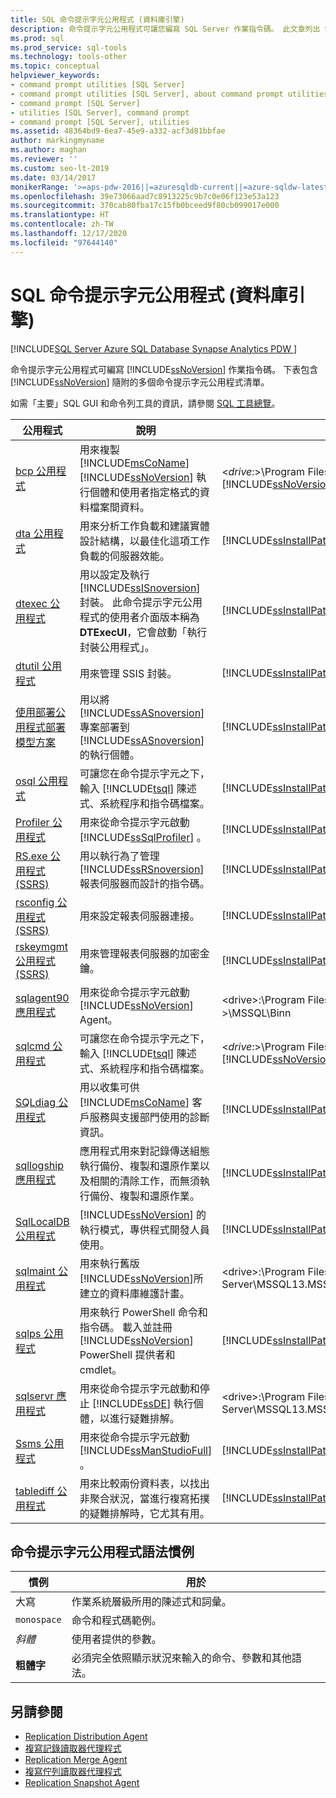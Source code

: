 ```yaml
---
title: SQL 命令提示字元公用程式 (資料庫引擎)
description: 命令提示字元公用程式可讓您編寫 SQL Server 作業指令碼。 此文章列出 SQL Server 隨附的許多命令提示字元公用程式。
ms.prod: sql
ms.prod_service: sql-tools
ms.technology: tools-other
ms.topic: conceptual
helpviewer_keywords:
- command prompt utilities [SQL Server]
- command prompt utilities [SQL Server], about command prompt utilities
- command prompt [SQL Server]
- utilities [SQL Server], command prompt
- command prompt [SQL Server], utilities
ms.assetid: 48364bd9-6ea7-45e9-a332-acf3d81bbfae
author: markingmyname
ms.author: maghan
ms.reviewer: ''
ms.custom: seo-lt-2019
ms.date: 03/14/2017
monikerRange: '>=aps-pdw-2016||=azuresqldb-current||=azure-sqldw-latest||>=sql-server-2016||>=sql-server-linux-2017'
ms.openlocfilehash: 39e73066aad7c8913225c9b7c0e06f123e53a123
ms.sourcegitcommit: 370cab80fba17c15fb0bceed9f80cb099017e000
ms.translationtype: HT
ms.contentlocale: zh-TW
ms.lasthandoff: 12/17/2020
ms.locfileid: "97644140"
---
```

# <a name="sql-command-prompt-utilities-database-engine"></a>SQL 命令提示字元公用程式 (資料庫引擎)

[!INCLUDE[SQL Server Azure SQL Database Synapse Analytics PDW ](../includes/applies-to-version/sql-asdb-asdbmi-asa-pdw.md)]

命令提示字元公用程式可編寫 [!INCLUDE[ssNoVersion](../includes/ssnoversion-md.md)] 作業指令碼。 下表包含 [!INCLUDE[ssNoVersion](../includes/ssnoversion-md.md)] 隨附的多個命令提示字元公用程式清單。

如需「主要」SQL GUI 和命令列工具的資訊，請參閱 [SQL 工具總覽](overview-sql-tools.md)。

|**公用程式**|**說明**|**安裝位置**|  
|-----------------|---------------------|----------------------|  
|[bcp 公用程式](../tools/bcp-utility.md)|用來複製 [!INCLUDE[msCoName](../includes/msconame-md.md)] [!INCLUDE[ssNoVersion](../includes/ssnoversion-md.md)] 執行個體和使用者指定格式的資料檔案間資料。|\<*drive*:>\Program Files\\[!INCLUDE[msCoName](../includes/msconame-md.md)][!INCLUDE[ssNoVersion](../includes/ssnoversion-md.md)]\Client SDK\ODBC\110\Tools\Binn|  
|[dta 公用程式](../tools/dta/dta-utility.md)|用來分析工作負載和建議實體設計結構，以最佳化這項工作負載的伺服器效能。|[!INCLUDE[ssInstallPathVar](../includes/ssinstallpathvar-md.md)]Tools\Binn|  
|[dtexec 公用程式](../integration-services/packages/dtexec-utility.md)|用以設定及執行 [!INCLUDE[ssISnoversion](../includes/ssisnoversion-md.md)] 封裝。 此命令提示字元公用程式的使用者介面版本稱為 **DTExecUI**，它會啟動「執行封裝公用程式」。|[!INCLUDE[ssInstallPathVar](../includes/ssinstallpathvar-md.md)]DTS\Binn|  
|[dtutil 公用程式](../integration-services/dtutil-utility.md)|用來管理 SSIS 封裝。|[!INCLUDE[ssInstallPathVar](../includes/ssinstallpathvar-md.md)]DTS\Binn|  
|[使用部署公用程式部署模型方案](/analysis-services/multidimensional-models/deploy-model-solutions-with-the-deployment-utility)|用以將 [!INCLUDE[ssASnoversion](../includes/ssasnoversion-md.md)] 專案部署到 [!INCLUDE[ssASnoversion](../includes/ssasnoversion-md.md)]的執行個體。|[!INCLUDE[ssInstallPathVar](../includes/ssinstallpathvar-md.md)]Tools\Binn\VShell\Common7\IDE|   
|[osql 公用程式](../tools/osql-utility.md)|可讓您在命令提示字元之下，輸入 [!INCLUDE[tsql](../includes/tsql-md.md)] 陳述式、系統程序和指令碼檔案。|[!INCLUDE[ssInstallPathVar](../includes/ssinstallpathvar-md.md)]Tools\Binn|  
|[Profiler 公用程式](../tools/profiler-utility.md)|用來從命令提示字元啟動 [!INCLUDE[ssSqlProfiler](../includes/sssqlprofiler-md.md)] 。|[!INCLUDE[ssInstallPathVar](../includes/ssinstallpathvar-md.md)]Tools\Binn|  
|[RS.exe 公用程式 &#40;SSRS&#41;](../reporting-services/tools/rs-exe-utility-ssrs.md)|用以執行為了管理 [!INCLUDE[ssRSnoversion](../includes/ssrsnoversion-md.md)] 報表伺服器而設計的指令碼。|[!INCLUDE[ssInstallPathVar](../includes/ssinstallpathvar-md.md)]Tools\Binn|  
|[rsconfig 公用程式 &#40;SSRS&#41;](../reporting-services/tools/rsconfig-utility-ssrs.md)|用來設定報表伺服器連接。|[!INCLUDE[ssInstallPathVar](../includes/ssinstallpathvar-md.md)]Tools\Binn|  
|[rskeymgmt 公用程式 &#40;SSRS&#41;](../reporting-services/tools/rskeymgmt-utility-ssrs.md)|用來管理報表伺服器的加密金鑰。|[!INCLUDE[ssInstallPathVar](../includes/ssinstallpathvar-md.md)]Tools\Binn|  
|[sqlagent90 應用程式](../tools/sqlagent90-application.md)|用來從命令提示字元啟動 [!INCLUDE[ssNoVersion](../includes/ssnoversion-md.md)] Agent。|\<drive>:\Program Files\Microsoft SQL Server\\<*執行個體名稱*>\MSSQL\Binn|  
|[sqlcmd 公用程式](../tools/sqlcmd-utility.md)|可讓您在命令提示字元之下，輸入 [!INCLUDE[tsql](../includes/tsql-md.md)] 陳述式、系統程序和指令碼檔案。|\<*drive*:>\Program Files\\[!INCLUDE[msCoName](../includes/msconame-md.md)][!INCLUDE[ssNoVersion](../includes/ssnoversion-md.md)]\Client SDK\ODBC\110\Tools\Binn|  
|[SQLdiag 公用程式](../tools/sqldiag-utility.md)|用以收集可供 [!INCLUDE[msCoName](../includes/msconame-md.md)] 客戶服務與支援部門使用的診斷資訊。|[!INCLUDE[ssInstallPathVar](../includes/ssinstallpathvar-md.md)]Tools\Binn|  
|[sqllogship 應用程式](../tools/sqllogship-application.md)|應用程式用來對記錄傳送組態執行備份、複製和還原作業以及相關的清除工作，而無須執行備份、複製和還原作業。|[!INCLUDE[ssInstallPathVar](../includes/ssinstallpathvar-md.md)]Tools\Binn|  
|[SqlLocalDB 公用程式](../tools/sqllocaldb-utility.md)|[!INCLUDE[ssNoVersion](../includes/ssnoversion-md.md)] 的執行模式，專供程式開發人員使用。|[!INCLUDE[ssInstallPathVar](../includes/ssinstallpathvar-md.md)]Tools\Binn|  
|[sqlmaint 公用程式](../tools/sqlmaint-utility.md)|用來執行舊版 [!INCLUDE[ssNoVersion](../includes/ssnoversion-md.md)]所建立的資料庫維護計畫。|\<drive>:\Program Files\Microsoft SQL Server\MSSQL13.MSSQLSERVER\MSSQL\Binn|  
|[sqlps 公用程式](../tools/sqlps-utility.md)|用來執行 PowerShell 命令和指令碼。 載入並註冊 [!INCLUDE[ssNoVersion](../includes/ssnoversion-md.md)] PowerShell 提供者和 cmdlet。|[!INCLUDE[ssInstallPathVar](../includes/ssinstallpathvar-md.md)]Tools\Binn|  
|[sqlservr 應用程式](../tools/sqlservr-application.md)|用來從命令提示字元啟動和停止 [!INCLUDE[ssDE](../includes/ssde-md.md)] 執行個體，以進行疑難排解。|\<drive>:\Program Files\Microsoft SQL Server\MSSQL13.MSSQLSERVER\MSSQL\Binn|  
|[Ssms 公用程式](../ssms/ssms-utility.md)|用來從命令提示字元啟動 [!INCLUDE[ssManStudioFull](../includes/ssmanstudiofull-md.md)] 。|[!INCLUDE[ssInstallPathVar](../includes/ssinstallpathvar-md.md)]Tools\Binn\VSShell\Common7\IDE|  
|[tablediff 公用程式](../tools/tablediff-utility.md)|用來比較兩份資料表，以找出非聚合狀況，當進行複寫拓撲的疑難排解時，它尤其有用。|[!INCLUDE[ssInstallPathVar](../includes/ssinstallpathvar-md.md)]COM|  

## <a name="command-prompt-utilities-syntax-conventions"></a>命令提示字元公用程式語法慣例  
  
|**慣例**|**用於**|  
|--------------------|------------------|  
|大寫|作業系統層級所用的陳述式和詞彙。|  
|`monospace`|命令和程式碼範例。|  
|*斜體*|使用者提供的參數。|  
|**粗體字**|必須完全依照顯示狀況來輸入的命令、參數和其他語法。|  

## <a name="see-also"></a>另請參閱

* [Replication Distribution Agent](../relational-databases/replication/agents/replication-distribution-agent.md)
* [複寫記錄讀取器代理程式](../relational-databases/replication/agents/replication-log-reader-agent.md)
* [Replication Merge Agent](../relational-databases/replication/agents/replication-merge-agent.md)
* [複寫佇列讀取器代理程式](../relational-databases/replication/agents/replication-queue-reader-agent.md)
* [Replication Snapshot Agent](../relational-databases/replication/agents/replication-snapshot-agent.md)
